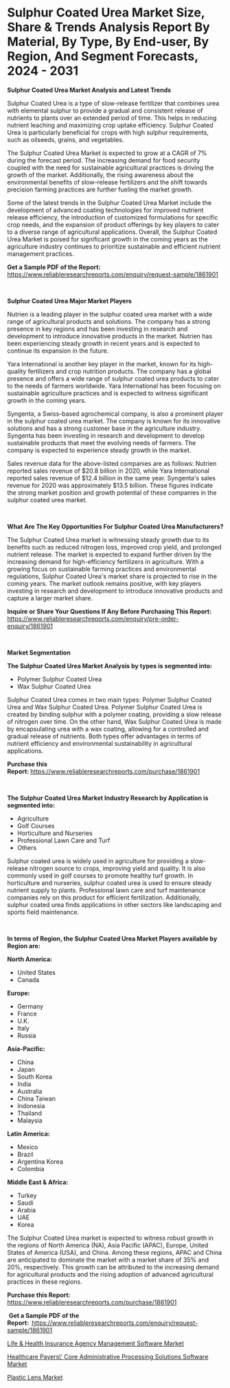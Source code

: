 <p><h1>Sulphur Coated Urea Market Size, Share & Trends Analysis Report By Material, By Type, By End-user, By Region, And Segment Forecasts, 2024 - 2031</h1></p><p><strong>Sulphur Coated Urea Market Analysis and Latest Trends</strong></p>
<p><p>Sulphur Coated Urea is a type of slow-release fertilizer that combines urea with elemental sulphur to provide a gradual and consistent release of nutrients to plants over an extended period of time. This helps in reducing nutrient leaching and maximizing crop uptake efficiency. Sulphur Coated Urea is particularly beneficial for crops with high sulphur requirements, such as oilseeds, grains, and vegetables.</p><p>The Sulphur Coated Urea Market is expected to grow at a CAGR of 7% during the forecast period. The increasing demand for food security coupled with the need for sustainable agricultural practices is driving the growth of the market. Additionally, the rising awareness about the environmental benefits of slow-release fertilizers and the shift towards precision farming practices are further fueling the market growth.</p><p>Some of the latest trends in the Sulphur Coated Urea Market include the development of advanced coating technologies for improved nutrient release efficiency, the introduction of customized formulations for specific crop needs, and the expansion of product offerings by key players to cater to a diverse range of agricultural applications. Overall, the Sulphur Coated Urea Market is poised for significant growth in the coming years as the agriculture industry continues to prioritize sustainable and efficient nutrient management practices.</p></p>
<p><strong>Get a Sample PDF of the Report:&nbsp;</strong> <a href="https://www.reliableresearchreports.com/enquiry/request-sample/1861901">https://www.reliableresearchreports.com/enquiry/request-sample/1861901</a></p>
<p>&nbsp;</p>
<p><strong>Sulphur Coated Urea Major Market Players</strong></p>
<p><p>Nutrien is a leading player in the sulphur coated urea market with a wide range of agricultural products and solutions. The company has a strong presence in key regions and has been investing in research and development to introduce innovative products in the market. Nutrien has been experiencing steady growth in recent years and is expected to continue its expansion in the future.</p><p>Yara International is another key player in the market, known for its high-quality fertilizers and crop nutrition products. The company has a global presence and offers a wide range of sulphur coated urea products to cater to the needs of farmers worldwide. Yara International has been focusing on sustainable agriculture practices and is expected to witness significant growth in the coming years.</p><p>Syngenta, a Swiss-based agrochemical company, is also a prominent player in the sulphur coated urea market. The company is known for its innovative solutions and has a strong customer base in the agriculture industry. Syngenta has been investing in research and development to develop sustainable products that meet the evolving needs of farmers. The company is expected to experience steady growth in the market.</p><p>Sales revenue data for the above-listed companies are as follows: Nutrien reported sales revenue of $20.8 billion in 2020, while Yara International reported sales revenue of $12.4 billion in the same year. Syngenta's sales revenue for 2020 was approximately $13.5 billion. These figures indicate the strong market position and growth potential of these companies in the sulphur coated urea market.</p></p>
<p>&nbsp;</p>
<p><strong>What Are The Key Opportunities For Sulphur Coated Urea Manufacturers?</strong></p>
<p><p>The Sulphur Coated Urea market is witnessing steady growth due to its benefits such as reduced nitrogen loss, improved crop yield, and prolonged nutrient release. The market is expected to expand further driven by the increasing demand for high-efficiency fertilizers in agriculture. With a growing focus on sustainable farming practices and environmental regulations, Sulphur Coated Urea's market share is projected to rise in the coming years. The market outlook remains positive, with key players investing in research and development to introduce innovative products and capture a larger market share.</p></p>
<p><strong>Inquire or Share Your Questions If Any Before Purchasing This Report:</strong> <a href="https://www.reliableresearchreports.com/enquiry/pre-order-enquiry/1861901">https://www.reliableresearchreports.com/enquiry/pre-order-enquiry/1861901</a></p>
<p>&nbsp;</p>
<p><strong>Market Segmentation</strong></p>
<p><strong>The Sulphur Coated Urea Market Analysis by types is segmented into:</strong></p>
<p><ul><li>Polymer Sulphur Coated Urea</li><li>Wax Sulphur Coated Urea</li></ul></p>
<p><p>Sulphur Coated Urea comes in two main types: Polymer Sulphur Coated Urea and Wax Sulphur Coated Urea. Polymer Sulphur Coated Urea is created by binding sulphur with a polymer coating, providing a slow release of nitrogen over time. On the other hand, Wax Sulphur Coated Urea is made by encapsulating urea with a wax coating, allowing for a controlled and gradual release of nutrients. Both types offer advantages in terms of nutrient efficiency and environmental sustainability in agricultural applications.</p></p>
<p><strong>Purchase this Report:&nbsp;</strong><a href="https://www.reliableresearchreports.com/purchase/1861901">https://www.reliableresearchreports.com/purchase/1861901</a></p>
<p>&nbsp;</p>
<p><strong>The Sulphur Coated Urea Market Industry Research by Application is segmented into:</strong></p>
<p><ul><li>Agriculture</li><li>Golf Courses</li><li>Horticulture and Nurseries</li><li>Professional Lawn Care and Turf</li><li>Others</li></ul></p>
<p><p>Sulphur coated urea is widely used in agriculture for providing a slow-release nitrogen source to crops, improving yield and quality. It is also commonly used in golf courses to promote healthy turf growth. In horticulture and nurseries, sulphur coated urea is used to ensure steady nutrient supply to plants. Professional lawn care and turf maintenance companies rely on this product for efficient fertilization. Additionally, sulphur coated urea finds applications in other sectors like landscaping and sports field maintenance.</p></p>
<p>&nbsp;</p>
<p><strong>In terms of Region, the Sulphur Coated Urea Market Players available by Region are:</strong></p>
<p>
    <p> <strong> North America: </strong>
        <ul>
            <li>United States</li>
            <li>Canada</li>
        </ul>
        </p> 
    <p> <strong> Europe: </strong>
        <ul>
            <li>Germany</li>
            <li>France</li>
            <li>U.K.</li>
            <li>Italy</li>
            <li>Russia</li>
        </ul>
        </p> 
    <p> <strong> Asia-Pacific: </strong>
        <ul>
            <li>China</li>
            <li>Japan</li>
            <li>South Korea</li>
            <li>India</li>
            <li>Australia</li>
            <li>China Taiwan</li>
            <li>Indonesia</li>
            <li>Thailand</li>
            <li>Malaysia</li>
        </ul>
        </p> 
    <p> <strong> Latin America: </strong>
        <ul>
            <li>Mexico</li>
            <li>Brazil</li>
            <li>Argentina Korea</li>
            <li>Colombia</li>
        </ul>
        </p> 
    <p> <strong> Middle East & Africa: </strong>
        <ul>
            <li>Turkey</li>
            <li>Saudi</li>
            <li>Arabia</li>
            <li>UAE</li>
            <li>Korea</li>
        </ul>
    </p>
    </p>
<p><p>The Sulphur Coated Urea market is expected to witness robust growth in the regions of North America (NA), Asia Pacific (APAC), Europe, United States of America (USA), and China. Among these regions, APAC and China are anticipated to dominate the market with a market share of 35% and 20%, respectively. This growth can be attributed to the increasing demand for agricultural products and the rising adoption of advanced agricultural practices in these regions.</p></p>
<p><strong>Purchase this Report: </strong><a href="https://www.reliableresearchreports.com/purchase/1861901">https://www.reliableresearchreports.com/purchase/1861901</a></p>
<p>&nbsp;<strong>Get a Sample PDF of the Report:&nbsp;&nbsp;</strong><a href="https://www.reliableresearchreports.com/enquiry/request-sample/1861901">https://www.reliableresearchreports.com/enquiry/request-sample/1861901</a></p>
<p><strong></strong></p>
<p><p><a href="https://view.publitas.com/reportprime-1/life-health-insurance-agency-management-software-market-size-growth-outlook-from-2023-to-2030-projecting-at-markets-trends-analysis-by-application-regional-outlook-and-revenue/">Life & Health Insurance Agency Management Software Market</a></p><p><a href="https://view.publitas.com/reportprime-1/healthcare-payers-core-administrative-processing-solutions-software-market-provides-detailed-segmentation-of-this-market-based-on-type-application-and-region-and-forecast-for-the-period-from-2023-2030/">Healthcare Payers\' Core Administrative Processing Solutions Software Market</a></p><p><a href="https://github.com/vimar16th/Market-Research-Report-List-3/blob/main/plastic-lens-market.md">Plastic Lens Market</a></p></p>